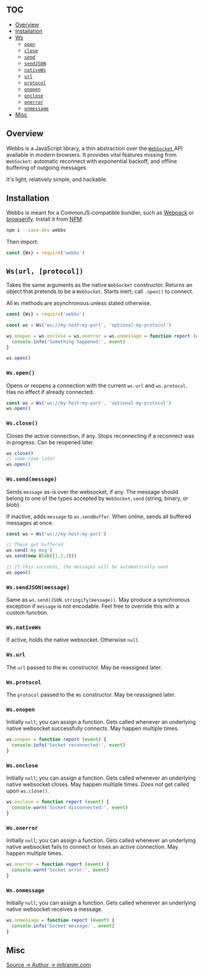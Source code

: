 ## TOC

* [Overview](#overview)
* [Installation](#installation)
* [Ws](#wsurl-protocol)
  * [`open`](#wsopen)
  * [`close`](#wsclose)
  * [`send`](#wssendmessage)
  * [`sendJSON`](#wssendjsonmessage)
  * [`nativeWs`](#wsnativews)
  * [`url`](#wsurl)
  * [`protocol`](#wsprotocol)
  * [`onopen`](#wsonopen)
  * [`onclose`](#wsonclose)
  * [`onerror`](#wsonerror)
  * [`onmessage`](#wsonmessage)
* [Misc](#misc)

## Overview

Webbs is a JavaScript library, a thin abstraction over the
<a href="https://developer.mozilla.org/en-US/docs/Web/API/WebSocket" target="_blank">
  `WebSocket`
</a>
API available in modern browsers. It provides vital features missing from
`WebSocket`: automatic reconnect with exponential backoff, and offline
buffering of outgoing messages.

It's light, relatively simple, and hackable.

## Installation

Webbs is meant for a CommonJS-compatible bundler, such as
<a href="https://webpack.github.io" target="_blank">Webpack</a>
or
<a href="http://browserify.org/" target="_blank">browserify</a>. Install it
from
<a href="https://www.npmjs.com" target="_blank">NPM</a>:

```sh
npm i --save-dev webbs
```

Then import:

```js
const {Ws} = require('webbs')
```

## `Ws(url, [protocol])`

Takes the same arguments as the native `WebSocket` constructor. Returns an
object that pretends to be a `WebSocket`. Starts inert; call `.open()` to
connect.

All `Ws` methods are asynchronous unless stated otherwise.

```js
const {Ws} = require('webbs')

const ws = Ws('ws://my-host:my-port', 'optional-my-protocol')

ws.onopen = ws.onclose = ws.onerror = ws.onmessage = function report (event) {
  console.info('Something happened:', event)
}

ws.open()
```

### `Ws.open()`

Opens or reopens a connection with the current `ws.url` and `ws.protocol`. Has
no effect if already connected.

```js
const ws = Ws('ws://my-host:my-port', 'optional-my-protocol')
ws.open()
```

### `Ws.close()`

Closes the active connection, if any. Stops reconnecting if a reconnect was in
progress. Can be reopened later.

```js
ws.close()
// some time later
ws.open()
```

### `Ws.send(message)`

Sends `message` as-is over the websocket, if any. The message should belong to
one of the types accepted by `WebSocket.send` (string, binary, or blob).

If inactive, adds `message` to `ws.sendBuffer`. When online, sends all buffered
messages at once.

```js
const ws = Ws('ws://my-host:my-port')

// These get buffered
ws.send('my msg')
ws.send(new Blob([1,2,3]))

// If this succeeds, the messages will be automatically sent
ws.open()
```

### `Ws.sendJSON(message)`

Same as `ws.send(JSON.stringify(message))`. May produce a synchronous exception
if `message` is not encodable. Feel free to override this with a custom function.

### `Ws.nativeWs`

If active, holds the native websocket. Otherwise `null`.

### `Ws.url`

The `url` passed to the `Ws` constructor. May be reassigned later.

### `Ws.protocol`

The `protocol` passed to the `Ws` constructor. May be reassigned later.

### `Ws.onopen`

Initially `null`; you can assign a function. Gets called whenever an underlying
native websocket successfully connects. May happen multiple times.

```js
ws.onopen = function report (event) {
  console.info('Socket reconnected:', event)
}
```

### `Ws.onclose`

Initially `null`; you can assign a function. Gets called whenever an underlying
native websocket closes. May happen multiple times. _Does not_ get called upon
`ws.close()`.

```js
ws.onclose = function report (event) {
  console.warn('Socket disconnected:', event)
}
```

### `Ws.onerror`

Initially `null`; you can assign a function. Gets called whenever an underlying
native websocket fails to connect or loses an active connection. May happen
multiple times.

```js
ws.onerror = function report (event) {
  console.warn('Socket error:', event)
}
```

### `Ws.onmessage`

Initially `null`; you can assign a function. Gets called whenever an underlying
native websocket receives a message.

```js
ws.onmessage = function report (event) {
  console.info('Socket message:', event)
}
```

## Misc

<a href="https://github.com/Mitranim/webbs" target="_blank">
  <span>Source →</span>
  <span class="fa fa-github"></span>
</a>

<a href="http://mitranim.com" target="_blank">
  <span>Author →</span>
  <span>mitranim.com</span>
</a>
